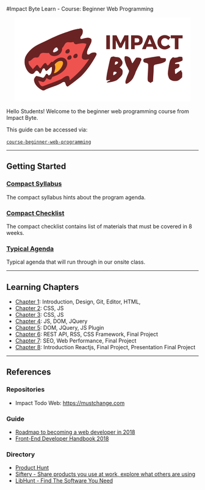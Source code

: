 #Impact Byte Learn - Course: Beginner Web Programming
<p style="text-align:center;">
  <img src="assets/impactbyte-logo.png">


Hello Students! Welcome to the  beginner web programming course from Impact Byte.

This guide can be accessed via:

[`course-beginner-web-programming`]()

---

## Getting Started

### [Compact Syllabus]()

The compact syllabus hints about the program agenda.

### [Compact Checklist]()

The compact checklist contains list of materials that must be covered in 8 weeks.

### [Typical Agenda]()

Typical agenda that will run through in our onsite class.

---

## Learning Chapters

* [Chapter 1](chapter-1/README.md): Introduction, Design, Git, Editor, HTML, 
* [Chapter 2](chapter-2/README.md): CSS, JS
* [Chapter 3](chapter-3/README.md): CSS, JS
* [Chapter 4](chapter-4/README.md): JS, DOM, JQuery
* [Chapter 5](chapter-5/README.md): DOM, JQuery, JS Plugin
* [Chapter 6](chapter-6/README.md): REST API, RSS, CSS Framework, Final Project
* [Chapter 7](chapter-7/README.md): SEO, Web Performance, Final Project
* [Chapter 8](chapter-8/README.md): Introduction Reactjs, Final Project, Presentation Final Project  

---

## References

### Repositories

* Impact Todo Web: https://mustchange.com

### Guide

* [Roadmap to becoming a web developer in 2018](https://github.com/kamranahmedse/developer-roadmap)
* [Front-End Developer Handbook 2018](https://frontendmasters.com/books/front-end-handbook/2018)


### Directory

* [Product Hunt](http://producthunt.com)
* [Siftery - Share products you use at work, explore what others are using](https://siftery.com)
* [LibHunt - Find The Software You Need](https://www.libhunt.com)